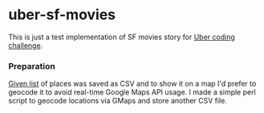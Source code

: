 # uber-sf-movies
This is just a test implementation of SF movies story for [Uber coding challenge](https://github.com/uber/coding-challenge-tools/blob/master/coding_challenge.md).

### Preparation
[Given list](https://data.sfgov.org/Culture-and-Recreation/Film-Locations-in-San-Francisco/yitu-d5am) of places was saved as CSV and to show it on a map I'd prefer to geocode it to avoid real-time Google Maps API usage.
I made a simple perl script to geocode locations via GMaps and store another CSV file.